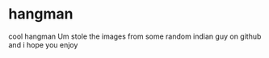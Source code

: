 # hangman
cool hangman
Um stole the images from some random indian guy on github and i hope you enjoy
